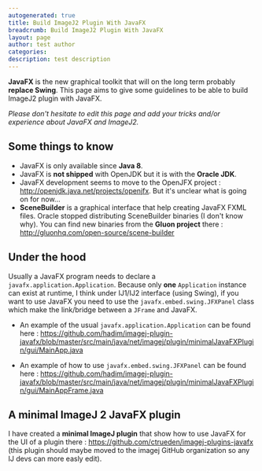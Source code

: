 ```yaml
---
autogenerated: true
title: Build ImageJ2 Plugin With JavaFX
breadcrumb: Build ImageJ2 Plugin With JavaFX
layout: page
author: test author
categories: 
description: test description
---
```


**JavaFX** is the new graphical toolkit that will on the long term probably **replace Swing**. This page aims to give some guidelines to be able to build ImageJ2 plugin with JavaFX.

*Please don't hesitate to edit this page and add your tricks and/or experience about JavaFX and ImageJ2.*

## Some things to know

  - JavaFX is only available since **Java 8**.
  - JavaFX is **not shipped** with OpenJDK but it is with the **Oracle JDK**.
  - JavaFX development seems to move to the OpenJFX project : http://openjdk.java.net/projects/openjfx. But it's unclear what is going on for now...
  - **SceneBuilder** is a graphical interface that help creating JavaFX FXML files. Oracle stopped distributing SceneBuilder binaries (I don't know why). You can find new binaries from the **Gluon project** there : http://gluonhq.com/open-source/scene-builder

## Under the hood

Usually a JavaFX program needs to declare a `javafx.application.Application`. Because only **one** `Application` instance can exist at runtime, I think under IJ1/IJ2 interface (using Swing), if you want to use JavaFX you need to use the `javafx.embed.swing.JFXPanel` class which make the link/bridge between a `JFrame` and JavaFX.

  - An example of the usual `javafx.application.Application` can be found here : https://github.com/hadim/imagej-plugin-javafx/blob/master/src/main/java/net/imagej/plugin/minimalJavaFXPlugin/gui/MainApp.java

<!-- end list -->

  - An example of how to use `javafx.embed.swing.JFXPanel` can be found here : https://github.com/hadim/imagej-plugin-javafx/blob/master/src/main/java/net/imagej/plugin/minimalJavaFXPlugin/gui/MainAppFrame.java

## A minimal ImageJ 2 JavaFX plugin

I have created a **minimal ImageJ plugin** that show how to use JavaFX for the UI of a plugin there : https://github.com/ctrueden/imagej-plugins-javafx (this plugin should maybe moved to the imagej GitHub organization so any IJ devs can more easly edit).
